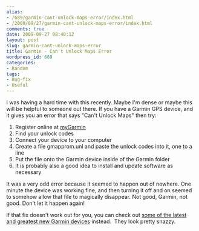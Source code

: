 ```yaml
---
alias:
- /689/garmin-cant-unlock-maps-error/index.html
- /2009/09/27/garmin-cant-unlock-maps-error/index.html
comments: true
date: 2009-09-27 08:40:12
layout: post
slug: garmin-cant-unlock-maps-error
title: Garmin - Can't Unlock Maps Error
wordpress_id: 689
categories:
- Random
tags:
- Bug-fix
- Useful
---
```


I was having a hard time with this recently. Maybe I'm dense or maybe this will be helpful to someone out there. If you have a Garmin GPS device, and it gives you an error that says "Can't Unlock Maps" then try:

  1. Register online at [myGarmin](http://my.garmin.com/)
  2. Find your unlock codes
  3. Connect your device to your computer
  4. Create a file gmapprom.unl and paste the unlock codes into it, one to a line
  5. Put the file onto the Garmin device inside of the Garmin folder
  6. It is probably also a good idea to install and update software as necessary

It was a very odd error because it seemed to happen out of nowhere. One minute the device was working fine, and then turning it off and on seemed to somehow allow that file to magically disappear. Not good, Garmin, not good. Don't let it happen again!

If that fix doesn't work out for you, you can check out [some of the latest and greatest new Garmin devices](http://www.amazon.com/s?ie=UTF8&ref_=sr_nr_n_4&bbn=559938&qid=1318598239&rnid=559938&rh=n%3A172282%2Cn%3A%21493964%2Cn%3A172526%2Cn%3A559938%2Cn%3A319596011&_encoding=UTF8&tag=gtww-20&linkCode=ur2&camp=1789&creative=390957) instead.  They look pretty snazzy.
